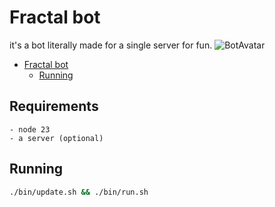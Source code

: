 # Fractal bot

it's a bot literally made for a single server for fun.
![BotAvatar](https://cdn.discordapp.com/avatars/1348328693428260906/826fbbc3cfa84d69c17354781b81c495.webp?size=512)

<!--toc:start-->
- [Fractal bot](#fractal-bot)
  - [Running](#running)
<!--toc:end-->

## Requirements

    - node 23
    - a server (optional)

## Running

``` bash
./bin/update.sh && ./bin/run.sh
```
